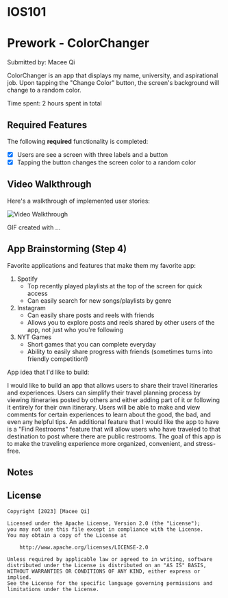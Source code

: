 # IOS101
# Prework - ColorChanger

Submitted by: Macee Qi

ColorChanger is an app that displays my name, university, and aspirational job. Upon tapping the "Change Color" button, the screen's background will change to a random color.

Time spent: 2 hours spent in total

## Required Features

The following **required** functionality is completed:

- [x] Users are see a screen with three labels and a button
- [x] Tapping the button changes the screen color to a random color
 
## Video Walkthrough

Here's a walkthrough of implemented user stories:

<img src='http://i.imgur.com/link/to/your/gif/file.gif' title='Video Walkthrough' width='' alt='Video Walkthrough' />

<!-- Replace this with whatever GIF tool you used! -->
GIF created with ...  
<!-- Recommended tools:
[Kap](https://getkap.co/) for macOS
[ScreenToGif](https://www.screentogif.com/) for Windows
[peek](https://github.com/phw/peek) for Linux. -->

## App Brainstorming (Step 4)

Favorite applications and features that make them my favorite app:

1) Spotify
   - Top recently played playlists at the top of the screen for quick access
   - Can easily search for new songs/playlists by genre
2) Instagram
   - Can easily share posts and reels with friends
   - Allows you to explore posts and reels shared by other users of the app, not just who you're following
3) NYT Games
   - Short games that you can complete everyday
   - Ability to easily share progress with friends (sometimes turns into friendly competition!)


App idea that I'd like to build:

I would like to build an app that allows users to share their travel itineraries and experiences. Users can simplify their travel planning process by viewing itineraries posted by others and either adding part of it or following it entirely for their own itinerary. Users will be able to make and view comments for certain experiences to learn about the good, the bad, and even any helpful tips. An additional feature that I would like the app to have is a "Find Restrooms" feature that will allow users who have traveled to that destination to post where there are public restrooms. The goal of this app is to make the traveling experience more organized, convenient, and stress-free.


## Notes


## License

    Copyright [2023] [Macee Qi]

    Licensed under the Apache License, Version 2.0 (the "License");
    you may not use this file except in compliance with the License.
    You may obtain a copy of the License at

        http://www.apache.org/licenses/LICENSE-2.0

    Unless required by applicable law or agreed to in writing, software
    distributed under the License is distributed on an "AS IS" BASIS,
    WITHOUT WARRANTIES OR CONDITIONS OF ANY KIND, either express or implied.
    See the License for the specific language governing permissions and
    limitations under the License.
